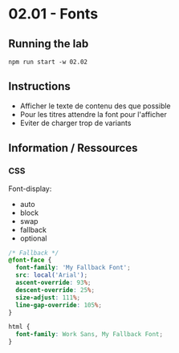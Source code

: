# 02.01 - Fonts

## Running the lab

```
npm run start -w 02.02
```

## Instructions

- Afficher le texte de contenu des que possible
- Pour les titres attendre la font pour l'afficher
- Eviter de charger trop de variants

## Information / Ressources

### CSS

Font-display:

- auto
- block
- swap
- fallback
- optional

```css
/* Fallback */
@font-face {
  font-family: 'My Fallback Font';
  src: local('Arial');
  ascent-override: 93%;
  descent-override: 25%;
  size-adjust: 111%;
  line-gap-override: 105%;
}

html {
  font-family: Work Sans, My Fallback Font;
}
```
